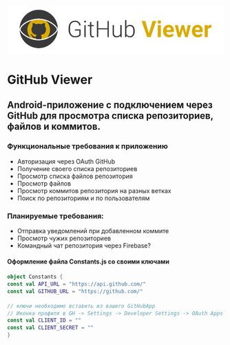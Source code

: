![banner GitHub Viewer](app/src/main/res/drawable/banner.png)
# GitHub Viewer
## Android-приложение с подключением через GitHub для просмотра списка репозиториев, файлов и коммитов.

### Функциональные требования к приложению
- Авторизация через OAuth GitHub
- Получение своего списка репозиториев
- Просмотр списка файлов репозитория
- Просмотр файлов
- Просмотр коммитов репозитория на разных ветках
- Поиск по репозиториям и по пользователям

### Планируемые требования:
- Отправка уведомлений при добавленном коммите
- Просмотр чужих репозиториев
- Командный чат репозитория через Firebase?

#### Оформление файла Constants.js со своими ключами
```kotlin
object Constants {
const val API_URL = "https://api.github.com/"
const val GITHUB_URL = "https://github.com/"

// ключи необходимо вставить из вашего GitHubApp
// Иконка профиля в GH -> Settings -> Developer Settings -> OAuth Apps
const val CLIENT_ID = ""
const val CLIENT_SECRET = ""
}
```
